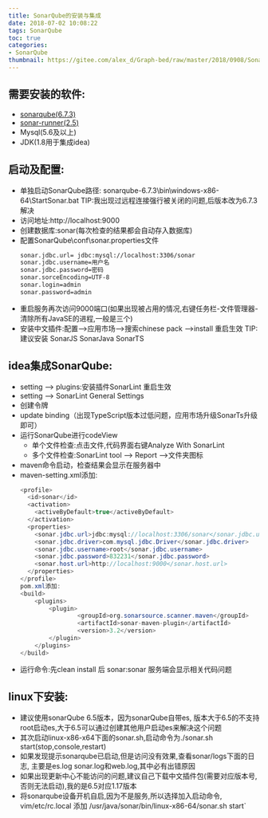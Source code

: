 ```yaml
---
title: SonarQube的安装与集成
date: 2018-07-02 10:08:22
tags: SonarQube
toc: true
categories:
- SonarQube
thumbnail: https://gitee.com/alex_d/Graph-bed/raw/master/2018/0908/SonarQube.jpg
---
```


## 需要安装的软件:
* <a href="http://www.sonarqube.org/downloads/" target="_blank">sonarqube(6.7.3)</a><br>
* <a href="https://sonarsource.bintray.com/Distribution/sonar-scanner-cli/sonar-scanner-2.5.zip" target="_blank">sonar-runner(2.5)</a><br>
* Mysql(5.6及以上)
* JDK(1.8用于集成idea)

## 启动及配置:

* 单独启动SonarQube路径: sonarqube-6.7.3\bin\windows-x86-64\StartSonar.bat 
    TIP:我出现过远程连接强行被关闭的问题,后版本改为6.7.3解决
* 访问地址:http://localhost:9000
* 创建数据库:sonar(每次检查的结果都会自动存入数据库)
* 配置SonarQube\conf\sonar.properties文件
    ``` bash
    sonar.jdbc.url= jdbc:mysql://localhost:3306/sonar
    sonar.jdbc.username=用户名
    sonar.jdbc.password=密码
    sonar.sorceEncoding=UTF-8
    sonar.login=admin
    sonar.password=admin
    ```
* 重启服务再次访问9000端口(如果出现被占用的情况,右键任务栏-文件管理器-清除所有JavaSE的进程,一般是三个)
* 安装中文插件:配置--&gt;应用市场--&gt;搜索chinese pack --&gt;install 重启生效
    TIP:建议安装 SonarJS SonarJava SonarTS
<!-- more -->
## idea集成SonarQube:
* setting --&gt; plugins:安装插件SonarLint 重启生效
* setting --&gt; SonarLint General Settings
* 创建令牌
* update binding（出现TypeScript版本过低问题，应用市场升级SonarTs升级即可）
* 运行SonarQube进行codeView&nbsp;
    * 单个文件检查:点击文件,代码界面右键Analyze With SonarLint
    * 多个文件检查:SonarLint tool --&gt; Report --&gt;文件夹图标
* maven命令启动，检查结果会显示在服务器中
* maven-setting.xml添加:
    ``` java
   <profile>
      <id>sonar</id>
      <activation>
        <activeByDefault>true</activeByDefault>
      </activation>
      <properties>
        <sonar.jdbc.url>jdbc:mysql://localhost:3306/sonar</sonar.jdbc.url>
        <sonar.jdbc.driver>com.mysql.jdbc.Driver</sonar.jdbc.driver>
        <sonar.jdbc.username>root</sonar.jdbc.username>
        <sonar.jdbc.password>832231</sonar.jdbc.password>
        <sonar.host.url>http://localhost:9000</sonar.host.url>
      </properties>
    </profile>
    pom.xml添加:
    <build>
        <plugins>
            <plugin>
                    <groupId>org.sonarsource.scanner.maven</groupId>
                    <artifactId>sonar-maven-plugin</artifactId>
                    <version>3.2</version>
            </plugin>
        </plugins>
    </build>
    ```
* 运行命令:先clean install 后 sonar:sonar 服务端会显示相关代码问题

## linux下安装:
* 建议使用sonarQube 6.5版本，因为sonarQube自带es, 版本大于6.5的不支持root启动es,大于6.5可以通过创建其他用户启动es来解决这个问题
* 其次启动linux-x86-x64下面的sonar.sh,启动命令为./sonar.sh start(stop,console,restart)
* 如果发现提示sonarqube已启动,但是访问没有效果,查看sonar/logs下面的日志, 主要是es.log sonar.log和web.log,其中必有出错原因
* 如果出现更新中心不能访问的问题,建议自己下载中文插件包(需要对应版本号,否则无法启动),我的是6.5对应1.17版本
* 将sonarqube设备开机自启,因为不是服务,所以选择加入启动命令, vim/etc/rc.local 添加 /usr/java/sonar/bin/linux-x86-64/sonar.sh start`